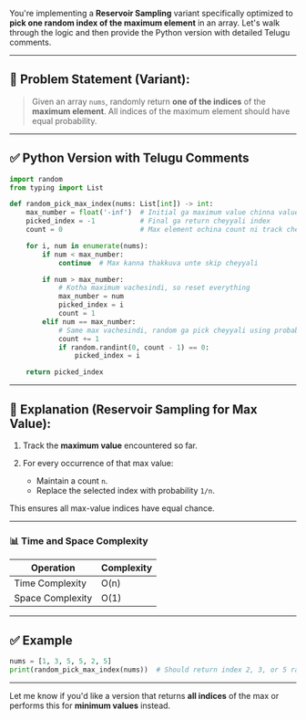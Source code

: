 You're implementing a **Reservoir Sampling** variant specifically optimized to **pick one random index of the maximum element** in an array. Let's walk through the logic and then provide the Python version with detailed Telugu comments.

---

## 🔁 Problem Statement (Variant):

> Given an array `nums`, randomly return **one of the indices** of the **maximum element**.
> All indices of the maximum element should have equal probability.

---

## ✅ Python Version with Telugu Comments

```python
import random
from typing import List

def random_pick_max_index(nums: List[int]) -> int:
    max_number = float('-inf')  # Initial ga maximum value chinna value tho start cheyyali
    picked_index = -1           # Final ga return cheyyali index
    count = 0                   # Max element ochina count ni track cheyyadam kosam

    for i, num in enumerate(nums):
        if num < max_number:
            continue  # Max kanna thakkuva unte skip cheyyali

        if num > max_number:
            # Kotha maximum vachesindi, so reset everything
            max_number = num
            picked_index = i
            count = 1
        elif num == max_number:
            # Same max vachesindi, random ga pick cheyyali using probability
            count += 1
            if random.randint(0, count - 1) == 0:
                picked_index = i

    return picked_index
```

---

## 🧠 Explanation (Reservoir Sampling for Max Value):

1. Track the **maximum value** encountered so far.
2. For every occurrence of that max value:

   * Maintain a count `n`.
   * Replace the selected index with probability `1/n`.

This ensures all max-value indices have equal chance.

---

### 📊 Time and Space Complexity

| Operation        | Complexity |
| ---------------- | ---------- |
| Time Complexity  | O(n)       |
| Space Complexity | O(1)       |

---

## ✅ Example

```python
nums = [1, 3, 5, 5, 2, 5]
print(random_pick_max_index(nums))  # Should return index 2, 3, or 5 randomly
```

---

Let me know if you'd like a version that returns **all indices** of the max or performs this for **minimum values** instead.

